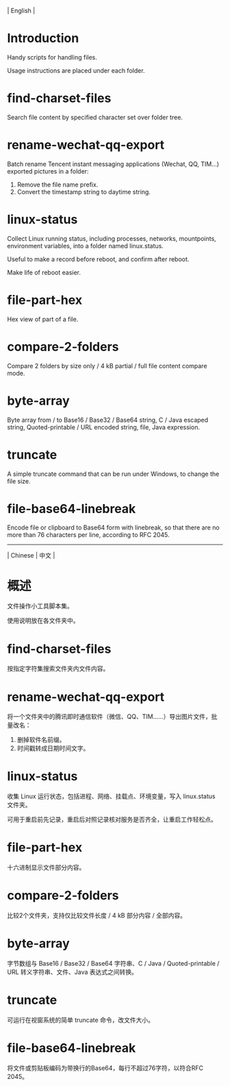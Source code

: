 | English |

# Introduction
Handy scripts for handling files.

Usage instructions are placed under each folder.

# find-charset-files
Search file content by specified character set over folder tree.

# rename-wechat-qq-export
Batch rename Tencent instant messaging applications (Wechat, QQ, TIM...) exported pictures in a folder:
1. Remove the file name prefix.
2. Convert the timestamp string to daytime string.

# linux-status
Collect Linux running status, including processes, networks, mountpoints, environment variables, into a folder named linux.status.

Useful to make a record before reboot, and confirm after reboot.

Make life of reboot easier.

# file-part-hex
Hex view of part of a file.

# compare-2-folders
Compare 2 folders by size only / 4 kB partial / full file content compare mode.

# byte-array
Byte array from / to Base16 / Base32 / Base64 string, C / Java escaped string, Quoted-printable / URL encoded string, file, Java expression.

# truncate
A simple truncate command that can be run under Windows, to change the file size.

# file-base64-linebreak
Encode file or clipboard to Base64 form with linebreak, so that there are no more than 76 characters per line, according to RFC 2045.

- - - -

| Chinese | 中文 |

# 概述
文件操作小工具脚本集。

使用说明放在各文件夹中。

# find-charset-files
按指定字符集搜索文件夹内文件内容。

# rename-wechat-qq-export
将一个文件夹中的腾讯即时通信软件（微信、QQ、TIM……）导出图片文件，批量改名：
1. 删掉软件名前缀。
2. 时间戳转成日期时间文字。

# linux-status
收集 Linux 运行状态，包括进程、网络、挂载点、环境变量，写入 linux.status 文件夹。

可用于重启前先记录，重启后对照记录核对服务是否齐全，让重启工作轻松点。

# file-part-hex
十六进制显示文件部分内容。

# compare-2-folders
比较2个文件夹，支持仅比较文件长度 / 4 kB 部分内容 / 全部内容。

# byte-array
字节数组与 Base16 / Base32 / Base64 字符串、C / Java / Quoted-printable / URL 转义字符串、文件、Java 表达式之间转换。

# truncate
可运行在视窗系统的简单 truncate 命令，改文件大小。

# file-base64-linebreak
将文件或剪贴板编码为带换行的Base64，每行不超过76字符，以符合RFC 2045。
